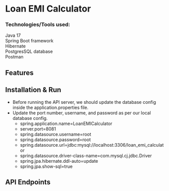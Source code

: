 # Loan EMI Calculator 



### Technologies/Tools used: </br>
Java 17 </br>
Spring Boot framework </br>
Hibernate </br>
PostgresSQL database </br>
Postman


## Features



## Installation & Run
 - Before running the API server, we should update the database config inside the application.properties file.
 - Update the port number, username, and password as per our local database config.  
    - spring.application.name=LoanEMICalculator
    - server.port=8081
    - spring.datasource.username=root
    - spring.datasource.password=root
    - spring.datasource.url=jdbc:mysql://localhost:3306/loan_emi_calculator
    - spring.datasource.driver-class-name=com.mysql.cj.jdbc.Driver
    - spring.jpa.hibernate.ddl-auto=update
    - spring.jpa.show-sql=true



  
## API Endpoints

